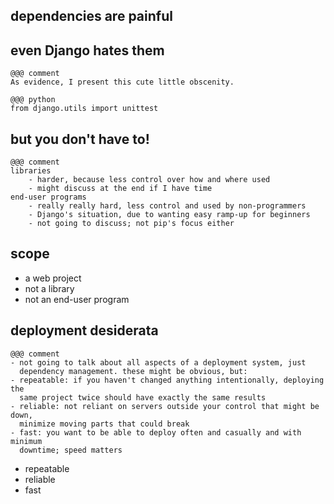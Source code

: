 <!SLIDE>

## dependencies are painful ##

<!SLIDE>

## even Django hates them ##

    @@@ comment
    As evidence, I present this cute little obscenity.

<!SLIDE>

    @@@ python
    from django.utils import unittest

<!SLIDE>

## but you don't have to! ##

<!SLIDE incremental>

    @@@ comment
    libraries
        - harder, because less control over how and where used
        - might discuss at the end if I have time
    end-user programs
        - really really hard, less control and used by non-programmers
        - Django's situation, due to wanting easy ramp-up for beginners
        - not going to discuss; not pip's focus either

## scope ##

* a web project
* not a library
* not an end-user program

<!SLIDE incremental>

## deployment desiderata ##

    @@@ comment
    - not going to talk about all aspects of a deployment system, just
      dependency management. these might be obvious, but:
    - repeatable: if you haven't changed anything intentionally, deploying the
      same project twice should have exactly the same results
    - reliable: not reliant on servers outside your control that might be down,
      minimize moving parts that could break
    - fast: you want to be able to deploy often and casually and with minimum
      downtime; speed matters

* repeatable
* reliable
* fast
